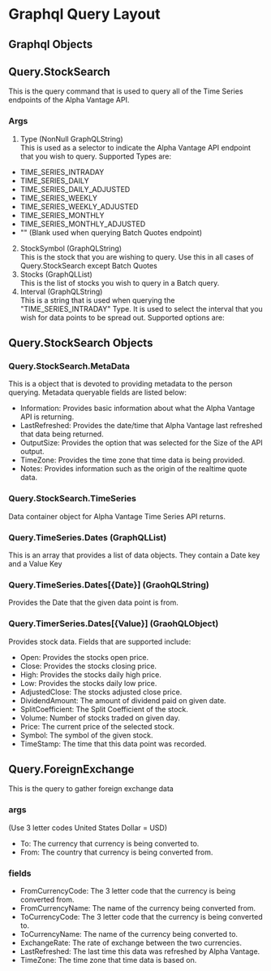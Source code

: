 # Graphql Query Layout

## Graphql Objects

## Query.StockSearch
This is the query command that is used to query all of the Time Series endpoints of the Alpha Vantage API.
### Args
1. Type (NonNull GraphQLString)  
This is used as a selector to indicate the Alpha Vantage API endpoint that you wish to query. Supported Types are:
* TIME_SERIES_INTRADAY
* TIME_SERIES_DAILY
* TIME_SERIES_DAILY_ADJUSTED
* TIME_SERIES_WEEKLY
* TIME_SERIES_WEEKLY_ADJUSTED
* TIME_SERIES_MONTHLY
* TIME_SERIES_MONTHLY_ADJUSTED
* "" (Blank used when querying Batch Quotes endpoint)
2. StockSymbol (GraphQLString)  
This is the stock that you are wishing to query. Use this in all cases of Query.StockSearch except Batch Quotes
3. Stocks (GraphQLList)  
This is the list of stocks you wish to query in a Batch query.
4. Interval (GraphQLString)  
This is a string that is used when querying the "TIME_SERIES_INTRADAY" Type. It is used to select the interval that you wish for data points to be spread out. Supported options are:  

## Query.StockSearch Objects
### Query.StockSearch.MetaData
This is a object that is devoted to providing metadata to the person querying. Metadata queryable fields are listed below:
* Information: Provides basic information about what the Alpha Vantage API is returning.
* LastRefreshed: Provides the date/time that Alpha Vantage last refreshed that data being returned.
* OutputSize: Provides the option that was selected for the Size of the API output.
* TimeZone: Provides the time zone that time data is being provided.
* Notes: Provides information such as the origin of the realtime quote data.
### Query.StockSearch.TimeSeries  
Data container object for Alpha Vantage Time Series API returns.
### Query.TimeSeries.Dates (GraphQLList)  
This is an array that provides a list of data objects. They contain a Date key and a Value Key
### Query.TimeSeries.Dates[{Date}] (GraohQLString)
Provides the Date that the given data point is from.
### Query.TimerSeries.Dates[{Value}] (GraohQLObject)
Provides stock data. Fields that are supported include:  
* Open: Provides the stocks open price.
* Close: Provides the stocks closing price.
* High: Provides the stocks daily high price.
* Low: Provides the stocks daily low price.
* AdjustedClose: The stocks adjusted close price.
* DividendAmount: The amount of dividend paid on given date.
* SplitCoefficient: The Split Coefficient of the stock.
* Volume: Number of stocks traded on given day.
* Price: The current price of the selected stock.
* Symbol: The symbol of the given stock.
* TimeStamp: The time that this data point was recorded.

## Query.ForeignExchange
This is the query to gather foreign exchange data 
### args
(Use 3 letter codes United States Dollar = USD)
* To: The currency that currency is being converted to.
* From: The country that currency is being converted from.
### fields 
* FromCurrencyCode: The 3 letter code that the currency is being converted from.
* FromCurrencyName: The name of the currency being converted from.
* ToCurrencyCode:   The 3 letter code that the currency is being converted to.
* ToCurrencyName:   The name of the currency being converted to.
* ExchangeRate: The rate of exchange between the two currencies.
* LastRefreshed: The last time this data was refreshed by Alpha Vantage.
* TimeZone: The time zone that time data is based on.

